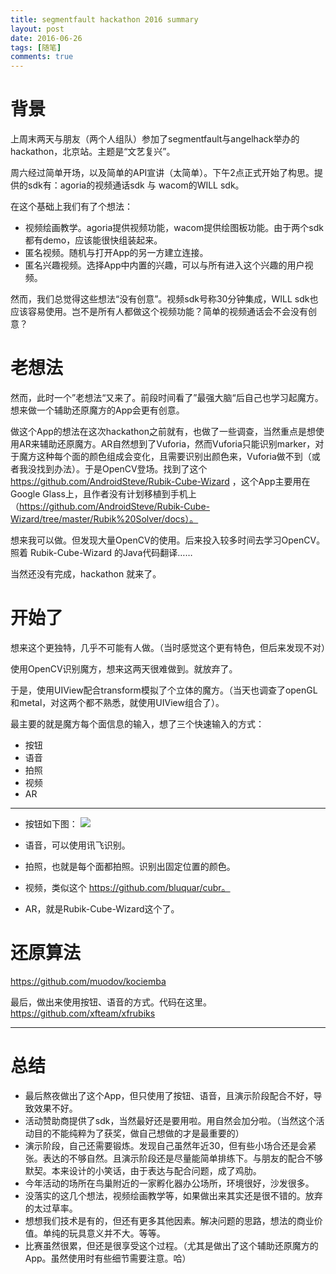 ```yaml
---
title: segmentfault hackathon 2016 summary
layout: post
date: 2016-06-26
tags: [随笔]
comments: true
---
```




# 背景

上周末两天与朋友（两个人组队）参加了segmentfault与angelhack举办的hackathon，北京站。主题是“文艺复兴”。

周六经过简单开场，以及简单的API宣讲（太简单）。下午2点正式开始了构思。提供的sdk有：agoria的视频通话sdk 与 wacom的WILL sdk。

在这个基础上我们有了个想法：

- 视频绘画教学。agoria提供视频功能，wacom提供绘图板功能。由于两个sdk都有demo，应该能很快组装起来。
- 匿名视频。随机与打开App的另一方建立连接。
- 匿名兴趣视频。选择App中内置的兴趣，可以与所有进入这个兴趣的用户视频。

然而，我们总觉得这些想法“没有创意”。视频sdk号称30分钟集成，WILL sdk也应该容易使用。岂不是所有人都做这个视频功能？简单的视频通话会不会没有创意？

# 老想法

然而，此时一个”老想法“又来了。前段时间看了”最强大脑“后自己也学习起魔方。想来做一个辅助还原魔方的App会更有创意。

做这个App的想法在这次hackathon之前就有，也做了一些调查，当然重点是想使用AR来辅助还原魔方。AR自然想到了Vuforia，然而Vuforia只能识别marker，对于魔方这种每个面的颜色组成会变化，且需要识别出颜色来，Vuforia做不到（或者我没找到办法）。于是OpenCV登场。找到了这个 https://github.com/AndroidSteve/Rubik-Cube-Wizard ，这个App主要用在 Google Glass上，且作者没有计划移植到手机上（https://github.com/AndroidSteve/Rubik-Cube-Wizard/tree/master/Rubik%20Solver/docs）。

想来我可以做。但发现大量OpenCV的使用。后来投入较多时间去学习OpenCV。照着 Rubik-Cube-Wizard 的Java代码翻译……

当然还没有完成，hackathon 就来了。

# 开始了

想来这个更独特，几乎不可能有人做。（当时感觉这个更有特色，但后来发现不对）

使用OpenCV识别魔方，想来这两天很难做到。就放弃了。

于是，使用UIView配合transform模拟了个立体的魔方。（当天也调查了openGL和metal，对这两个都不熟悉，就使用UIView组合了）。

最主要的就是魔方每个面信息的输入，想了三个快速输入的方式：

- 按钮
- 语音
- 拍照
- 视频
- AR

---

- 按钮如下图：
![](https://everettjf.github.io/stuff/rubiks/a.jpg)

- 语音，可以使用讯飞识别。
- 拍照，也就是每个面都拍照。识别出固定位置的颜色。
- 视频，类似这个 https://github.com/bluquar/cubr。
- AR，就是Rubik-Cube-Wizard这个了。


# 还原算法

https://github.com/muodov/kociemba

最后，做出来使用按钮、语音的方式。代码在这里。https://github.com/xfteam/xfrubiks



---

# 总结

- 最后熬夜做出了这个App，但只使用了按钮、语音，且演示阶段配合不好，导致效果不好。
- 活动赞助商提供了sdk，当然最好还是要用啦。用自然会加分啦。（当然这个活动目的不能纯粹为了获奖，做自己想做的才是最重要的）
- 演示阶段，自己还需要锻炼。发现自己虽然年近30，但有些小场合还是会紧张。表达的不够自然。且演示阶段还是尽量能简单排练下。与朋友的配合不够默契。本来设计的小笑话，由于表达与配合问题，成了鸡肋。
- 今年活动的场所在鸟巢附近的一家孵化器办公场所，环境很好，沙发很多。
- 没落实的这几个想法，视频绘画教学等，如果做出来其实还是很不错的。放弃的太过草率。
- 想想我们技术是有的，但还有更多其他因素。解决问题的思路，想法的商业价值。单纯的玩具意义并不大。等等。
- 比赛虽然很累，但还是很享受这个过程。（尤其是做出了这个辅助还原魔方的App。虽然使用时有些细节需要注意。哈）
























